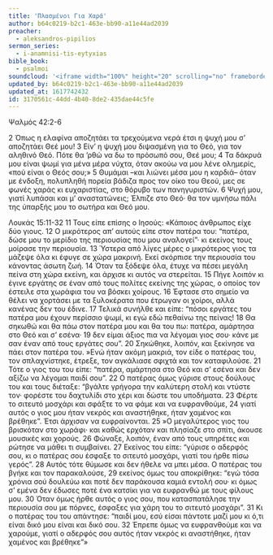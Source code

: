 ```yaml
---
title: 'Πλασμένοι Για Χαρά'
author: b64c0219-b2c1-463e-bb90-a11e44ad2039
preacher:
  - aleksandros-pipilios
sermon_series:
  - i-anamnisi-tis-eytyxias
bible_book:
  - psalmoi
soundcloud: '<iframe width="100%" height="20" scrolling="no" frameborder="no" allow="autoplay" src="https://w.soundcloud.com/player/?url=https%3A//api.soundcloud.com/tracks/709781782%3Fsecret_token%3Ds-aLEXw&color=%23ff5500&inverse=false&auto_play=false&show_user=true"></iframe>'
updated_by: b64c0219-b2c1-463e-bb90-a11e44ad2039
updated_at: 1617742432
id: 3170561c-44dd-4b40-8de2-435dae44c5fe
---
```

Ψαλμός 42:2-6

2 Όπως η ελαφίνα αποζητάει τα τρεχούμενα νερά
έτσι η ψυχή μου σ’ αποζητάει Θεέ μου!
3 Είν’ η ψυχή μου διψασμένη για το Θεό,
για τον αληθινό Θεό.
Πότε θα ’ρθώ να δω το πρόσωπό σου, Θεέ μου;
4 Τα δάκρυά μου είναι ψωμί για μένα μέρα νύχτα,
όταν ακούω να μου λένε ολημερίς,
«πού είναι ο Θεός σου;»
5 Θυμάμαι –και λιώνει μέσα μου η καρδιά–
όταν με ένδοξη, πολυπληθή πορεία
βάδιζα προς τον οίκο του Θεού,
μες σε φωνές χαράς κι ευχαριστίας,
στο θόρυβο των πανηγυριστών.
6 Ψυχή μου, γιατί λυπάσαι και μ’ αναστατώνεις;
Έλπιζε στο Θεό· θα τον υμνήσω πάλι
της ύπαρξής μου το σωτήρα και Θεό μου.

Λουκάς 15:11-32
11 Τους είπε επίσης ο Ιησούς: «Κάποιος άνθρωπος είχε δύο γιους. 12 Ο μικρότερος απ’ αυτούς είπε στον πατέρα του: “πατέρα, δώσε μου το μερίδιο της περιουσίας που μου αναλογεί”· κι εκείνος τους μοίρασε την περιουσία. 13 Ύστερα από λίγες μέρες ο μικρότερος γιος τα μάζεψε όλα κι έφυγε σε χώρα μακρινή. Εκεί σκόρπισε την περιουσία του κάνοντας άσωτη ζωή. 14 Όταν τα ξόδεψε όλα, έτυχε να πέσει μεγάλη πείνα στη χώρα εκείνη, και άρχισε κι αυτός να στερείται. 15 Πήγε λοιπόν κι έγινε εργάτης σε έναν από τους πολίτες εκείνης της χώρας, ο οποίος τον έστειλε στα χωράφια του να βόσκει χοίρους. 16 Έφτασε στο σημείο να θέλει να χορτάσει με τα ξυλοκέρατα που έτρωγαν οι χοίροι, αλλά κανένας δεν του έδινε. 17 Τελικά συνήλθε και είπε: “πόσοι εργάτες του πατέρα μου έχουν περίσσιο ψωμί, κι εγώ εδώ πεθαίνω της πείνας! 18 Θα σηκωθώ και θα πάω στον πατέρα μου και θα του πω: πατέρα, αμάρτησα στο Θεό και σ’ εσένα· 19 δεν είμαι άξιος πια να λέγομαι γιος σου· κάνε με σαν έναν από τους εργάτες σου”. 20 Σηκώθηκε, λοιπόν, και ξεκίνησε να πάει στον πατέρα του.
»Ενώ ήταν ακόμη μακριά, τον είδε ο πατέρας του, τον σπλαχνίστηκε, έτρεξε, τον αγκάλιασε σφιχτά και τον καταφιλούσε. 21 Τότε ο γιος του του είπε: “πατέρα, αμάρτησα στο Θεό και σ’ εσένα και δεν αξίζω να λέγομαι παιδί σου”. 22 Ο πατέρας όμως γύρισε στους δούλους του και τους διέταξε: “βγάλτε γρήγορα την καλύτερη στολή και ντύστε τον· φορέστε του δαχτυλίδι στο χέρι και δώστε του υποδήματα. 23 Φέρτε το σιτευτό μοσχάρι και σφάξτε το να φάμε και να ευφρανθούμε, 24 γιατί αυτός ο γιος μου ήταν νεκρός και αναστήθηκε, ήταν χαμένος και βρέθηκε”. Έτσι άρχισαν να ευφραίνονται.
25 »Ο μεγαλύτερος γιος του βρισκόταν στο χωράφι· και καθώς ερχόταν και πλησίαζε στο σπίτι, άκουσε μουσικές και χορούς. 26 Φώναξε, λοιπόν, έναν από τους υπηρέτες και ρώτησε να μάθει τι συμβαίνει. 27 Εκείνος του είπε: “γύρισε ο αδερφός σου, κι ο πατέρας σου έσφαξε το σιτευτό μοσχάρι, γιατί του ήρθε πίσω γερός”. 28 Αυτός τότε θύμωσε και δεν ήθελε να μπει μέσα. Ο πατέρας του βγήκε και τον παρακαλούσε, 29 εκείνος όμως του αποκρίθηκε: “εγώ τόσα χρόνια σού δουλεύω και ποτέ δεν παράκουσα καμιά εντολή σου· κι όμως σ’ εμένα δεν έδωσες ποτέ ένα κατσίκι για να ευφρανθώ με τους φίλους μου. 30 Όταν όμως ήρθε αυτός ο γιος σου, που κατασπατάλησε την περιουσία σου με πόρνες, έσφαξες για χάρη του το σιτευτό μοσχάρι”. 31 Κι ο πατέρας του του απάντησε: “παιδί μου, εσύ είσαι πάντοτε μαζί μου κι ό,τι είναι δικό μου είναι και δικό σου. 32 Έπρεπε όμως να ευφρανθούμε και να χαρούμε, γιατί ο αδερφός σου αυτός ήταν νεκρός κι αναστήθηκε, ήταν χαμένος και βρέθηκε”»